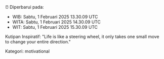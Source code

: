 ⏰ Diperbarui pada:
- WIB: Sabtu, 1 Februari 2025 13.30.09 UTC
- WITA: Sabtu, 1 Februari 2025 14.30.09 UTC
- WIT: Sabtu, 1 Februari 2025 15.30.09 UTC

Kutipan Inspiratif:
"Life is like a steering wheel, it only takes one small move to change your entire direction."


Kategori: motivational

